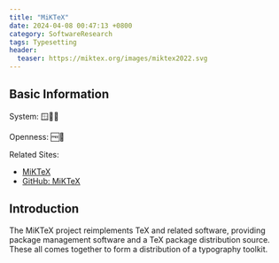 ```yaml
---
title: "MiKTeX"
date: 2024-04-08 00:47:13 +0800
category: SoftwareResearch
tags: Typesetting
header:
  teaser: https://miktex.org/images/miktex2022.svg
---
```


## Basic Information

System: 🪟🍎🐧

Openness: 🆓📕

Related Sites:

* [MiKTeX](https://miktex.org/)
* [GitHub: MiKTeX](https://github.com/MiKTeX/miktex)

## Introduction

The MiKTeX project reimplements TeX and related software, providing package management software and a TeX package distribution source. These all comes together to form a distribution of a typography toolkit.

